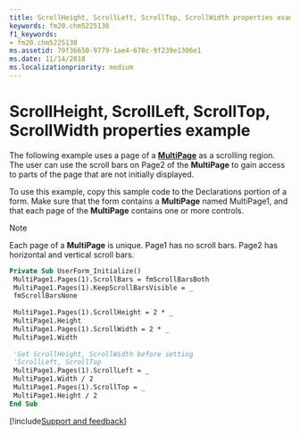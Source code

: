```yaml
---
title: ScrollHeight, ScrollLeft, ScrollTop, ScrollWidth properties example
keywords: fm20.chm5225138
f1_keywords:
- fm20.chm5225138
ms.assetid: 79f36650-9779-1ae4-678c-9f239e1306e1
ms.date: 11/14/2018
ms.localizationpriority: medium
---
```



# ScrollHeight, ScrollLeft, ScrollTop, ScrollWidth properties example

The following example uses a page of a **[MultiPage](multipage-control.md)** as a scrolling region. The user can use the scroll bars on Page2 of the **MultiPage** to gain access to parts of the page that are not initially displayed.

To use this example, copy this sample code to the Declarations portion of a form. Make sure that the form contains a **MultiPage** named MultiPage1, and that each page of the **MultiPage** contains one or more controls.

> [!NOTE] 
> Each page of a **MultiPage** is unique. Page1 has no scroll bars. Page2 has horizontal and vertical scroll bars.

```vb
Private Sub UserForm_Initialize() 
 MultiPage1.Pages(1).ScrollBars = fmScrollBarsBoth 
 MultiPage1.Pages(1).KeepScrollBarsVisible = _ 
 fmScrollBarsNone 
 
 MultiPage1.Pages(1).ScrollHeight = 2 * _ 
 MultiPage1.Height 
 MultiPage1.Pages(1).ScrollWidth = 2 * _ 
 MultiPage1.Width 
 
 'Set ScrollHeight, ScrollWidth before setting 
 'ScrollLeft, ScrollTop 
 MultiPage1.Pages(1).ScrollLeft = _ 
 MultiPage1.Width / 2 
 MultiPage1.Pages(1).ScrollTop = _ 
 MultiPage1.Height / 2 
End Sub
```

[!include[Support and feedback](~/includes/feedback-boilerplate.md)]